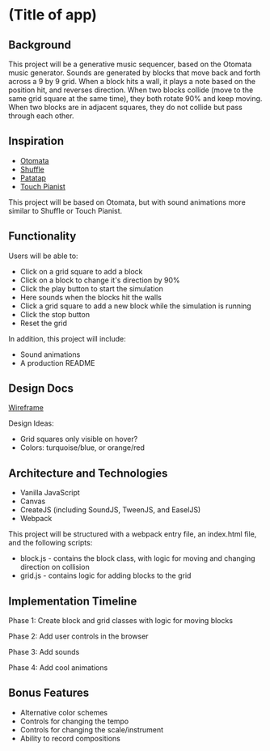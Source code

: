 # (Title of app)

## Background

This project will be a generative music sequencer, based on the Otomata music generator.  Sounds are generated by blocks that move back and forth across a 9 by 9 grid.  When a block hits a wall, it plays a note based on the position hit, and reverses direction.  When two blocks collide (move to the same grid square at the same time), they both rotate 90% and keep moving.  When two blocks are in adjacent squares, they do not collide but pass through each other.

## Inspiration

- [Otomata][otomata]
- [Shuffle][shuffle]
- [Patatap][patatap]
- [Touch Pianist][touchpianist]

[otomata]: http://www.earslap.com/page/otomata.html?q=4h4t5j7k444c1z3l2i7o631078051q8y
[shuffle]: http://www.shufffle.space/
[patatap]: http://patatap.com/
[touchpianist]: http://touchpianist.com/

This project will be based on Otomata, but with sound animations more similar to Shuffle or Touch Pianist.

## Functionality

Users will be able to:
- Click on a grid square to add a block
- Click on a block to change it's direction by 90%
- Click the play button to start the simulation
- Here sounds when the blocks hit the walls
- Click a grid square to add a new block while the simulation is running
- Click the stop button
- Reset the grid

In addition, this project will include:
- Sound animations
- A production README

## Design Docs

[Wireframe][wireframe]

[wireframe]: ./wireframe.png

Design Ideas:
- Grid squares only visible on hover?
- Colors: turquoise/blue, or orange/red

## Architecture and Technologies

- Vanilla JavaScript
- Canvas
- CreateJS (including SoundJS, TweenJS, and EaselJS)
- Webpack

This project will be structured with a webpack entry file, an index.html file, and the following scripts:
- block.js - contains the block class, with logic for moving and changing direction on collision
- grid.js - contains logic for adding blocks to the grid

## Implementation Timeline

Phase 1: Create block and grid classes with logic for moving blocks

Phase 2: Add user controls in the browser

Phase 3: Add sounds

Phase 4: Add cool animations

## Bonus Features

- Alternative color schemes
- Controls for changing the tempo
- Controls for changing the scale/instrument
- Ability to record compositions

